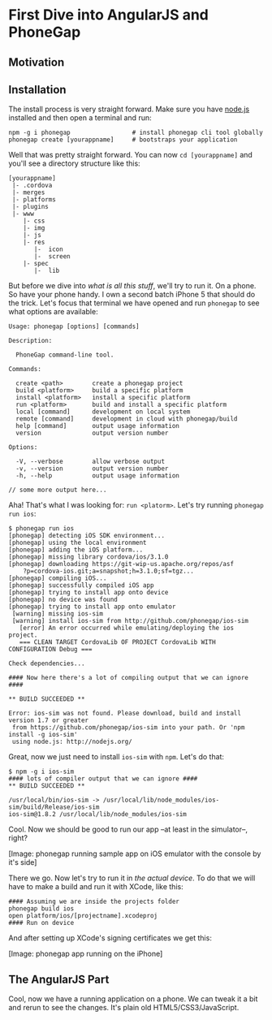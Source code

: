 # First Dive into AngularJS and PhoneGap

## Motivation

## Installation

The install process is very straight forward. Make sure you have [node.js](http://nodejs.org) installed and then open a terminal and run:

```
npm -g i phonegap                 # install phonegap cli tool globally
phonegap create [yourappname]     # bootstraps your application
```
Well that was pretty straight forward. You can now `cd [yourappname]` and you'll see a directory structure like this:

```
[yourappname]
 |- .cordova
 |- merges
 |- platforms
 |- plugins
 |- www
    |- css
    |- img
    |- js
    |- res
       |-  icon
       |-  screen
    |- spec
       |-  lib
```

But before we dive into *what is all this stuff*, we'll try to run it. On a phone. So have your phone handy. I own a second batch iPhone 5 that should do the trick. Let's focus that terminal we have opened and run `phonegap` to see what options are available:

```
Usage: phonegap [options] [commands]

Description:

  PhoneGap command-line tool.

Commands:

  create <path>        create a phonegap project
  build <platform>     build a specific platform
  install <platform>   install a specific platform
  run <platform>       build and install a specific platform
  local [command]      development on local system
  remote [command]     development in cloud with phonegap/build
  help [command]       output usage information
  version              output version number

Options:

  -V, --verbose        allow verbose output
  -v, --version        output version number
  -h, --help           output usage information
  
// some more output here...
```

Aha! That's what I was looking for: `run <platorm>`. Let's try running `phonegap run ios`:

```
$ phonegap run ios
[phonegap] detecting iOS SDK environment...
[phonegap] using the local environment
[phonegap] adding the iOS platform...
[phonegap] missing library cordova/ios/3.1.0
[phonegap] downloading https://git-wip-us.apache.org/repos/asf
    ?p=cordova-ios.git;a=snapshot;h=3.1.0;sf=tgz...
[phonegap] compiling iOS...
[phonegap] successfully compiled iOS app
[phonegap] trying to install app onto device
[phonegap] no device was found
[phonegap] trying to install app onto emulator
 [warning] missing ios-sim
 [warning] install ios-sim from http://github.com/phonegap/ios-sim
   [error] An error occurred while emulating/deploying the ios project.
   === CLEAN TARGET CordovaLib OF PROJECT CordovaLib WITH CONFIGURATION Debug ===

Check dependencies...

#### Now here there's a lot of compiling output that we can ignore ####

** BUILD SUCCEEDED **

Error: ios-sim was not found. Please download, build and install version 1.7 or greater
 from https://github.com/phonegap/ios-sim into your path. Or 'npm install -g ios-sim'
 using node.js: http://nodejs.org/
```

Great, now we just need to install `ios-sim` with `npm`. Let's do that:

```
$ npm -g i ios-sim
#### lots of compiler output that we can ignore ####
** BUILD SUCCEEDED **

/usr/local/bin/ios-sim -> /usr/local/lib/node_modules/ios-sim/build/Release/ios-sim
ios-sim@1.8.2 /usr/local/lib/node_modules/ios-sim
```

Cool. Now we should be good to run our app –at least in the simulator–, right?

[Image: phonegap running sample app on iOS emulator with the console by it's side]

There we go. Now let's try to run it in *the actual device*. To do that we will have to make a build and run it with XCode, like this:

```
#### Assuming we are inside the projects folder
phonegap build ios
open platform/ios/[projectname].xcodeproj
#### Run on device
```

And after setting up XCode's signing certificates we get this:

[Image: phonegap app running on the iPhone]

## The AngularJS Part
Cool, now we have a running application on a phone. We can tweak it a bit and rerun to see the changes. It's plain old HTML5/CSS3/JavaScript.